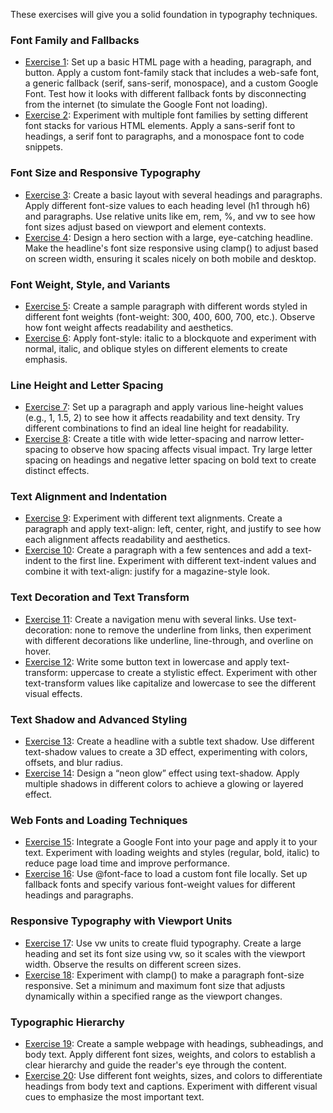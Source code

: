 These exercises will give you a solid foundation in typography techniques.

### Font Family and Fallbacks

- [Exercise 1](../../src/exercises/typography/exercise1/): Set up a basic HTML page with a heading, paragraph, and button. Apply a custom font-family stack that includes a web-safe font, a generic fallback (serif, sans-serif, monospace), and a custom Google Font. Test how it looks with different fallback fonts by disconnecting from the internet (to simulate the Google Font not loading).
- [Exercise 2](../../src/exercises/typography/exercise2/): Experiment with multiple font families by setting different font stacks for various HTML elements. Apply a sans-serif font to headings, a serif font to paragraphs, and a monospace font to code snippets.

### Font Size and Responsive Typography

- [Exercise 3](../../src/exercises/typography/exercise3/): Create a basic layout with several headings and paragraphs. Apply different font-size values to each heading level (h1 through h6) and paragraphs. Use relative units like em, rem, %, and vw to see how font sizes adjust based on viewport and element contexts.
- [Exercise 4](../../src/exercises/typography/exercise4/): Design a hero section with a large, eye-catching headline. Make the headline's font size responsive using clamp() to adjust based on screen width, ensuring it scales nicely on both mobile and desktop.

### Font Weight, Style, and Variants

- [Exercise 5](../../src/exercises/typography/exercise5/): Create a sample paragraph with different words styled in different font weights (font-weight: 300, 400, 600, 700, etc.). Observe how font weight affects readability and aesthetics.
- [Exercise 6](../../src/exercises/typography/exercise6/): Apply font-style: italic to a blockquote and experiment with normal, italic, and oblique styles on different elements to create emphasis.

### Line Height and Letter Spacing

- [Exercise 7](../../src/exercises/typography/exercise7/): Set up a paragraph and apply various line-height values (e.g., 1, 1.5, 2) to see how it affects readability and text density. Try different combinations to find an ideal line height for readability.
- [Exercise 8](../../src/exercises/typography/exercise8/): Create a title with wide letter-spacing and narrow letter-spacing to observe how spacing affects visual impact. Try large letter spacing on headings and negative letter spacing on bold text to create distinct effects.

### Text Alignment and Indentation

- [Exercise 9](../../src/exercises/typography/exercise9/): Experiment with different text alignments. Create a paragraph and apply text-align: left, center, right, and justify to see how each alignment affects readability and aesthetics.
- [Exercise 10](../../src/exercises/typography/exercise10/): Create a paragraph with a few sentences and add a text-indent to the first line. Experiment with different text-indent values and combine it with text-align: justify for a magazine-style look.

### Text Decoration and Text Transform

- [Exercise 11](../../src/exercises/typography/exercise11/): Create a navigation menu with several links. Use text-decoration: none to remove the underline from links, then experiment with different decorations like underline, line-through, and overline on hover.
- [Exercise 12](../../src/exercises/typography/exercise12/): Write some button text in lowercase and apply text-transform: uppercase to create a stylistic effect. Experiment with other text-transform values like capitalize and lowercase to see the different visual effects.

### Text Shadow and Advanced Styling

- [Exercise 13](../../src/exercises/typography/exercise13/): Create a headline with a subtle text shadow. Use different text-shadow values to create a 3D effect, experimenting with colors, offsets, and blur radius.
- [Exercise 14](../../src/exercises/typography/exercise14/): Design a “neon glow” effect using text-shadow. Apply multiple shadows in different colors to achieve a glowing or layered effect.

### Web Fonts and Loading Techniques

- [Exercise 15](../../src/exercises/typography/exercise15/): Integrate a Google Font into your page and apply it to your text. Experiment with loading weights and styles (regular, bold, italic) to reduce page load time and improve performance.
- [Exercise 16](../../src/exercises/typography/exercise16/): Use @font-face to load a custom font file locally. Set up fallback fonts and specify various font-weight values for different headings and paragraphs.

### Responsive Typography with Viewport Units

- [Exercise 17](../../src/exercises/typography/exercise17/): Use vw units to create fluid typography. Create a large heading and set its font size using vw, so it scales with the viewport width. Observe the results on different screen sizes.
- [Exercise 18](../../src/exercises/typography/exercise18/): Experiment with clamp() to make a paragraph font-size responsive. Set a minimum and maximum font size that adjusts dynamically within a specified range as the viewport changes.

### Typographic Hierarchy

- [Exercise 19](../../src/exercises/typography/exercise19/): Create a sample webpage with headings, subheadings, and body text. Apply different font sizes, weights, and colors to establish a clear hierarchy and guide the reader's eye through the content.
- [Exercise 20](../../src/exercises/typography/exercise20/): Use different font weights, sizes, and colors to differentiate headings from body text and captions. Experiment with different visual cues to emphasize the most important text.
